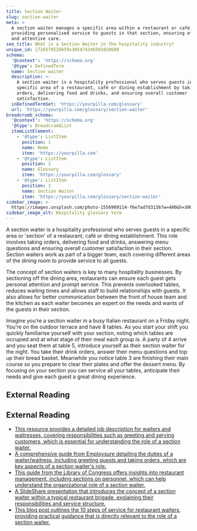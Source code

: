 ```yaml
---
title: Section Waiter
slug: section-waiter
meta: >
  A section waiter manages a specific area within a restaurant or café,
  providing personalised service to guests in that section, ensuring efficient
  and attentive care.
seo_title: What is a Section Waiter in the hospitality industry?
unique_id: 1726570526659x305474246502828600
schema:
  '@context': 'https://schema.org'
  '@type': DefinedTerm
  name: Section waiter
  description: >-
    A section waiter is a hospitality professional who serves guests in a
    specific area of a restaurant, café or dining establishment by taking
    orders, delivering food and drinks, and ensuring overall customer
    satisfaction.
  inDefinedTermSet: 'https://yourpilla.com/glossary'
  url: 'https://yourpilla.com/glossary/section-waiter'
breadcrumb_schema:
  '@context': 'https://schema.org'
  '@type': BreadcrumbList
  itemListElement:
    - '@type': ListItem
      position: 1
      name: Home
      item: 'https://yourpilla.com'
    - '@type': ListItem
      position: 2
      name: Glossary
      item: 'https://yourpilla.com/glossary'
    - '@type': ListItem
      position: 3
      name: Section Waiter
      item: 'https://yourpilla.com/glossary/section-waiter'
sidebar_image: >-
  https://images.unsplash.com/photo-1556909114-f6e7ad7d3136?w=400&h=300&fit=crop&auto=format
sidebar_image_alt: Hospitality glossary term
---
```


A section waiter is a hospitality professional who serves guests in a specific area or 'section' of a restaurant, café or dining establishment. This role involves taking orders, delivering food and drinks, answering menu questions and ensuring overall customer satisfaction in their section. Section waiters work as part of a bigger team, each covering different areas of the dining room to provide service to all guests.

The concept of section waiters is key to many hospitality businesses. By sectioning off the dining area, restaurants can ensure each guest gets personal attention and prompt service. This prevents overlooked tables, reduces waiting times and allows staff to build relationships with guests. It also allows for better communication between the front of house team and the kitchen as each waiter becomes an expert on the needs and wants of the guests in their section.

Imagine you’re a section waiter in a busy Italian restaurant on a Friday night. You’re on the outdoor terrace and have 8 tables. As you start your shift you quickly familiarise yourself with your section, noting which tables are occupied and at what stage of their meal each group is. A party of 4 arrive and you seat them at table 5, introduce yourself as their section waiter for the night. You take their drink orders, answer their menu questions and top up their bread basket. Meanwhile you notice table 3 are finishing their main course so you prepare to clear their plates and offer the dessert menu. By focusing on your section you can service all your tables, anticipate their needs and give each guest a great dining experience.

## External Reading



## External Reading

*   [This resource provides a detailed job description for waiters and waitresses, covering responsibilities such as greeting and serving customers, which is essential for understanding the role of a section waiter.](https://resources.workable.com/waiter-or-waitress-job-description)
*   [A comprehensive guide from Employsure detailing the duties of a waiter/waitress, including greeting guests and taking orders, which are key aspects of a section waiter's role.](https://employsure.com.au/guides/hiring-and-onboarding/waiter-waitress-job-description)
*   [This guide from the Library of Congress offers insights into restaurant management, including sections on personnel, which can help understand the organizational role of a section waiter.](https://guides.loc.gov/hospitality-restaurants-hotels/history/manuals)
*   [A SlideShare presentation that introduces the concept of a section waiter within a typical restaurant brigade, explaining their responsibilities and service structure.](https://www.slideshare.net/slideshow/introduction-to-hospitality-and-the-waiter/138536347)
*   [This blog post outlines the 10 steps of service for restaurant waiters, providing practical guidance that is directly relevant to the role of a section waiter.](https://www.hospitalitycourses.co.za/blog/10-steps-of-service)
